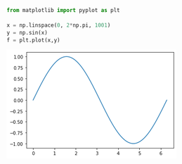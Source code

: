 ```python
from matplotlib import pyplot as plt

x = np.linspace(0, 2*np.pi, 1001)
y = np.sin(x)
f = plt.plot(x,y)
```

    

    
![output_0_0.png](/images/output_0_0.png)


